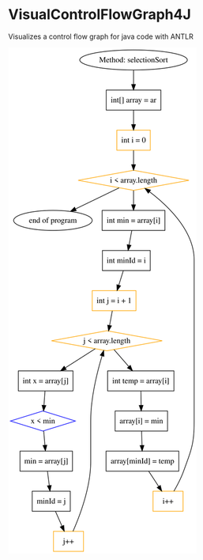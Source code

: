 # VisualControlFlowGraph4J
Visualizes a control flow graph for java code with ANTLR

![selectionsort](resources/generated/SelectionSort.svg)
